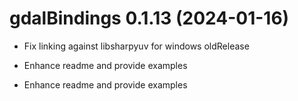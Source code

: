 <!-- NEWS.md is maintained by https://cynkra.github.io/fledge, do not edit -->

# gdalBindings 0.1.13 (2024-01-16)

* Fix linking against libsharpyuv for windows oldRelease
* Enhance readme and provide examples


* Enhance readme and provide examples


